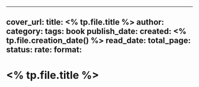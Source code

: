 
---
cover_url:
title: <% tp.file.title %>
author:
category:
tags: book
publish_date:
created: <% tp.file.creation_date() %>
read_date:
total_page:
status:
rate:
format:
---

# <% tp.file.title %>
